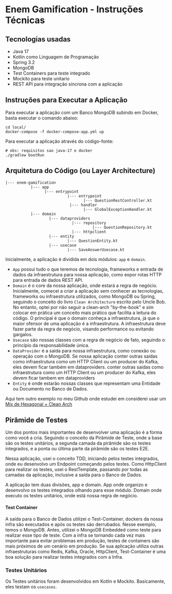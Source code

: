 
# Enem Gamification - Instruções Técnicas

## Tecnologias usadas

- Java 17
- Kotlin como Linguagem de Programação
- Spring 3.2
- MongoDB
- Test Containers para teste integrado
- Mockito para teste unitario
- REST API para integração síncrona com a aplicação

## Instruções para Executar a Aplicação

Para executar a aplicação com um Banco MongoDB subindo em Docker, basta executar o comando abaixo:

```shell
cd local/
docker-compose -f docker-compose-app.yml up
```

Para executar a aplicação através do código-fonte:
```shell
# obs: requisitos sao java-17 e docker
./gradlew bootRun
```

## Arquitetura do Código (ou Layer Architecture)

```
|--- enem-gamification
           |--- app
                 |--- entrypoint
                           |--- entrypoint
                                  |--- QuestionRestController.kt
                            |--- handler
                                  |--- GlobalExceptionHandler.kt
           |--- domain
                   |--- dataproviders
                             |--- repository
                                      |--- QuestionRepository.kt
                             |--- httpclient
                   |--- entity
                           |--- QuestionEntity.kt
                   |--- usecase
                           |--- SaveAnswerUsecase.kt
```   


Inicialmente, a aplicação é dividida em dois módulos: `app` e `domain`.
- `App` possui tudo o que teremos de tecnologia, frameworks e entrada de dados 
da infraestrutura para nossa aplicação, como expor rotas HTTP para entrada de dados REST API.   
- `Domain` é o core da nossa aplicação, onde estará a regra de negócio. 
Inicialmente, comecei a criar a aplicação sem conhecer as tecnologias, 
frameworks ou infraestrutura utilizados, como MongoDB ou Spring, seguindo o 
conceito do livro `Clean Architecture` escrito pelo Uncle Bob. No entanto, 
optei por não seguir a clean-arch "by-the-book" e sim colocar em prática um 
conceito mais prático que facilita a leitura do código. O principal é que o 
domain conheça a infraestrutura, já que o maior ofensor de uma aplicação é a 
infraestrutura. A infraestrutura deve fazer parte da regra de negócio, 
visando performance ou evitando gargalos.
- `Usecase` são nossas classes com a regra de negócio de fato, seguindo o princípio da responsabilidade única.
- `DataProvider`  é a saída para nossa infraestrutura, como conexão ou operação com o MongoDB. Se nossa aplicação conter outras saídas como infraestrutura como um HTTP Client ou um producer do Kafka, eles devem ficar também em dataproviders. 
  conter outras saidas como infraestrutura como um HTTP Client ou um producer do Kafka, eles devem
  ficar tambem em dataproviders
- `Entity` é onde estarão nossas classes que representam uma Entidade ou Documento no Banco de Dados.
    
Aqui tem outro exemplo no meu Github onde estudei em considerei usar um [Mix de Hexagonal + Clean Arch](SaveAnswerUsecase)

## Pirâmide de Testes

Um dos pontos mais importantes de desenvolver uma aplicação é a forma como você a cria. Seguindo o conceito da Pirâmide de Teste, onde a base são os testes unitários, a segunda camada da pirâmide são os testes integrados, e a ponta ou última parte da pirâmide são os testes E2E.

Nessa aplicação, usei o conceito TDD, iniciando pelos testes integrados, onde eu desenvolvo um Endpoint começando pelos testes. Como HttpClient para realizar os testes, usei o RestTemplate, passando por todas as camadas da aplicação, inclusive a saída para o Banco de Dados. 

A aplicação tem duas divisões, app e domain. App onde organizo e desenvolvo os testes integrados olhando para esse módulo. Domain onde executo os testes unitários, onde está nossa regra de negócio.
    
#### Test Container

A saída para o Banco de Dados utilizei o Test-Container, dockers da nossa infra são executados e após os testes são derrubados. Nesse exemplo, temos o MongoDB. Antes, utilizei o MongoDB Embedded como teste para realizar esse tipo de teste. Com a infra se tornando cada vez mais importante para evitar problemas em produção, testes de containers são mais próximos de um cenário em produção. Se sua aplicação utiliza outras infraestruturas como Redis, Kafka, Oracle, HttpClient, Test-Container é uma boa solução para realizar testes integrados com a Infra.

### Testes Unitários

Os Testes unitários foram desenvolvidos em Kotlin e Mockito. Basicamente, eles testam os `usecases`.